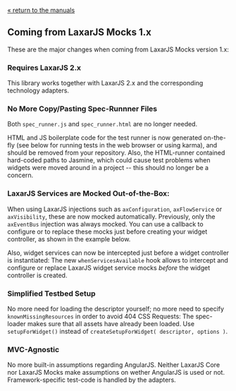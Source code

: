 [« return to the manuals](index.md)


## Coming from LaxarJS Mocks 1.x

These are the major changes when coming from LaxarJS Mocks version 1.x:


### Requires LaxarJS 2.x

This library works together with LaxarJS 2.x and the corresponding technology adapters.


### No More Copy/Pasting Spec-Runnner Files

Both `spec_runner.js` and `spec_runner.html` are no longer needed.

HTML and JS boilerplate code for the test runner is now generated on-the-fly (see below for running tests in the web browser or using karma), and should be removed from your repository.
Also, the HTML-runner contained hard-coded paths to Jasmine, which could cause test problems when widgets were moved around in a project -- this should no longer be a concern.


### LaxarJS Services are Mocked Out-of-the-Box:

When using LaxarJS injections such as `axConfiguration`, `axFlowService` or `axVisibility`, these are now mocked automatically.
Previously, only the `axEventBus` injection was always mocked.
You can use a callback to configure or to replace these mocks just before creating your widget controller, as shown in the example below.

Also, widget services can now be intercepted just before a widget controller is instantiated:
The new `whenServicesAvailable` hook allows to intercept and configure or replace LaxarJS widget service mocks *before* the widget controller is created.


### Simplified Testbed Setup

No more need for loading the descriptor yourself; no more need to specify `knownMissingResources` in order to avoid 404 CSS Requests:
The spec-loader makes sure that all assets have already been loaded.
Use `setupForWidget()` instead of `createSetupForWidget( descriptor, options )`.


### MVC-Agnostic

No more built-in assumptions regarding AngularJS.
Neither LaxarJS Core nor LaxarJS Mocks make assumptions on wether AngularJS is used or not. Framework-specific test-code is handled by the adapters.
